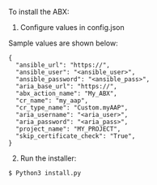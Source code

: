 To install the ABX:

1. Configure values in config.json

Sample values are shown below:

~~~~~~~~~~~~~~~~~~~~~~~~~~~~~~~~~~~~~~~~~~~~~~~~~~~~~~~~~~~~~~~~~~~~~~~~~~~~~~~~
{
  "ansible_url": "https://",
  "ansible_user": "<ansible_user>",
  "ansible_password": "<ansible_pass>",
  "aria_base_url": "https://",
  "abx_action_name": "My_ABX",
  "cr_name": "my_aap",
  "cr_type_name": "Custom.myAAP",
  "aria_username": "<aria_user>",
  "aria_password": "<aria_pass>",
  "project_name": "MY_PROJECT",
  "skip_certificate_check": "True",
}
~~~~~~~~~~~~~~~~~~~~~~~~~~~~~~~~~~~~~~~~~~~~~~~~~~~~~~~~~~~~~~~~~~~~~~~~~~~~~~~~



2. Run the installer:

`$ Python3 install.py`
